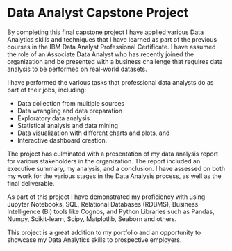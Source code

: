 # Data Analyst Capstone Project

By completing this final capstone project I have applied various Data Analytics skills and techniques that I have learned as part of the previous courses in the IBM Data Analyst Professional Certificate. I have assumed the role of an Associate Data Analyst who has recently joined the organization and be presented with a business challenge that requires data analysis to be performed on real-world datasets.  

I have performed the various tasks that professional data analysts do as part of their jobs, including: 
- Data collection from multiple sources 
- Data wrangling and data preparation 
- Exploratory data analysis  
- Statistical analysis and data mining 
- Data visualization with different charts and plots, and 
- Interactive dashboard creation. 

The project has culminated with a presentation of my data analysis report for various stakeholders in the organization. The report included an executive summary, my analysis, and a conclusion. I have assessed on both my work for the various stages in the Data Analysis process, as well as the final deliverable. 

As part of this project I have demonstrated my proficiency with using Jupyter Notebooks, SQL, Relational Databases (RDBMS), Business Intelligence (BI) tools like Cognos, and Python Libraries such as Pandas, Numpy, Scikit-learn, Scipy, Matplotlib, Seaborn and others.

This project is a great addition to my portfolio and an opportunity to showcase my Data Analytics skills to prospective employers.
